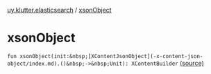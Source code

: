 [uy.klutter.elasticsearch](index.md) / [xsonObject](.)


# xsonObject
`fun xsonObject(init:&nbsp;[XContentJsonObject](-x-content-json-object/index.md).()&nbsp;->&nbsp;Unit): XContentBuilder` [(source)](https://github.com/kohesive/klutter/blob/master/elasticsearch-jdk7/src/main/kotlin/uy/klutter/elasticsearch/XContent.kt#L146)


